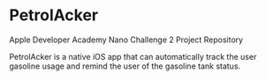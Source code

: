 # PetrolAcker
Apple Developer Academy Nano Challenge 2 Project Repository

PetrolAcker is a native iOS app that can automatically track the user gasoline usage and remind the user of the gasoline tank status.
